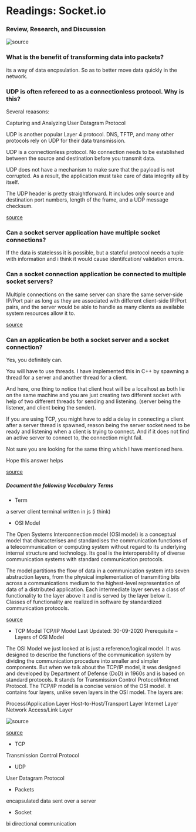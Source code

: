 # Readings: Socket.io

### Review, Research, and Discussion

![source](https://miro.medium.com/max/812/0*xAADmPJN52Yy6XJV.jpg)

### What is the benefit of transforming data into packets?

its a way of data encpsulation. So as to better move data quickly in the network.

### UDP is often refereed to as a connectionless protocol. Why is this?

Several reaasons:

Capturing and Analyzing User Datagram Protocol

UDP is another popular Layer 4 protocol. DNS, TFTP, and many other protocols rely on UDP for their data transmission.


UDP is a connectionless protocol. No connection needs to be established between the source and destination before you transmit data.


UDP does not have a mechanism to make sure that the payload is not corrupted. As a result, the application must take care of data integrity all by itself.


The UDP header is pretty straightforward. It includes only source and destination port numbers, length of the frame, and a UDP message checksum.

[source](https://www.sciencedirect.com/topics/computer-science/connectionless-protocol#:~:text=Capturing%20Network%20Data%20for%20Analysis&text=UDP%20is%20a%20connectionless%20protocol,the%20payload%20is%20not%20corrupted.)

### Can a socket server application have multiple socket connections?

If the data is statelesss it is possible, but a stateful protocol needs a tuple with information and i think it would cause identifcation/ validation errors.

### Can a socket connection application be connected to multiple socket servers?

Multiple connections on the same server can share the same server-side IP/Port pair as long as they are associated with different client-side IP/Port pairs, and the server would be able to handle as many clients as available system resources allow it to.

[source](https://stackoverflow.com/questions/11129212/tcp-can-two-different-sockets-share-a-port/11129641#:~:text=A%20server%20socket%20listens%20on%20a%20single%20port.&text=Multiple%20connections%20on%20the%20same,system%20resources%20allow%20it%20to.)

### Can an application be both a socket server and a socket connection?

Yes, you definitely can.

You will have to use threads. I have implemented this in C++ by spawning a thread for a server and another thread for a client.

And here, one thing to notice that client host will be a localhost as both lie on the same machine and you are just creating two different socket with help of two different threads for sending and listening. (server being the listener, and client being the sender).

If you are using TCP, you might have to add a delay in connecting a client after a server thread is spawned, reason being the server socket need to be ready and listening when a client is trying to connect. And if it does not find an active server to connect to, the connection might fail.

Not sure you are looking for the same thing which I have mentioned here.

Hope this answer helps

[source](https://www.quora.com/Can-you-make-a-client-socket-and-a-server-socket-in-one)

##### Document the following Vocabulary Terms

- Term

a server client terminal written in js (i think)

- OSI Model

The Open Systems Interconnection model (OSI model) is a conceptual model that characterises and standardises the communication functions of a telecommunication or computing system without regard to its underlying internal structure and technology. Its goal is the interoperability of diverse communication systems with standard communication protocols.

The model partitions the flow of data in a communication system into seven abstraction layers, from the physical implementation of transmitting bits across a communications medium to the highest-level representation of data of a distributed application. Each intermediate layer serves a class of functionality to the layer above it and is served by the layer below it. Classes of functionality are realized in software by standardized communication protocols.

[source](https://en.wikipedia.org/wiki/OSI_model)

- TCP Model
TCP/IP Model
Last Updated: 30-09-2020
Prerequisite – Layers of OSI Model

The OSI Model we just looked at is just a reference/logical model. It was designed to describe the functions of the communication system by dividing the communication procedure into smaller and simpler components. But when we talk about the TCP/IP model, it was designed and developed by Department of Defense (DoD) in 1960s and is based on standard protocols. It stands for Transmission Control Protocol/Internet Protocol. The TCP/IP model is a concise version of the OSI model. It contains four layers, unlike seven layers in the OSI model. The layers are:

Process/Application Layer
Host-to-Host/Transport Layer
Internet Layer
Network Access/Link Layer


![source](https://media.geeksforgeeks.org/wp-content/uploads/tcpAndOSI.png)

[source](https://www.geeksforgeeks.org/tcp-ip-model/)

- TCP

Transmission Control Protocol

- UDP

User Datagram Protocol

- Packets

encapsulated data sent over a server

- Socket

bi directional communication